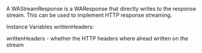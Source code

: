 A WAStreamResponse is a WAResponse that directly writes to the response stream. This can be used to implement HTTP response streaming.

Instance Variables
	writtenHeaders:		<Boolean>

writtenHeaders
	- whether the HTTP headers where alread written on the stream
